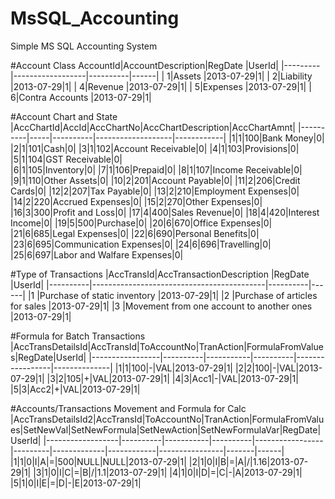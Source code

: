 # MsSQL_Accounting
Simple MS SQL Accounting System


#Account Class
AccountId|AccountDescription|RegDate   |UserId|
|---------|------------------|----------|------|
|	1|Assets	    |2013-07-29|1|
|	2|Liability         |2013-07-29|1|
|	4|Revenue	    |2013-07-29|1|
|	5|Expenses          |2013-07-29|1|
|	6|Contra Accounts   |2013-07-29|1|


#Account Chart and State
|AccChartId|AccId|AccChartNo|AccChartDescription|AccChartAmnt|
|----------|-----|----------|-------------------|------------|
|1|1|100|Bank Money|0|
|2|1|101|Cash|0|
|3|1|102|Account Receivable|0|
|4|1|103|Provisions|0|
|5|1|104|GST Receivable|0|		  	
|6|1|105|Inventory|0|
|7|1|106|Prepaid|0|
|8|1|107|Income Receivable|0|
|9|1|110|Other Assets|0|
|10|2|201|Account Payable|0|
|11|2|206|Credit Cards|0|
|12|2|207|Tax Payable|0|
|13|2|210|Employment Expenses|0|
|14|2|220|Accrued Expenses|0|
|15|2|270|Other Expenses|0|
|16|3|300|Profit and Loss|0|
|17|4|400|Sales Revenue|0|
|18|4|420|Interest Income|0|
|19|5|500|Purchase|0|
|20|6|670|Office Expenses|0|
|21|6|685|Legal Expenses|0|
|22|6|690|Personal Benefits|0|
|23|6|695|Communication Expenses|0|
|24|6|696|Travelling|0|
|25|6|697|Labor and Walfare Expenses|0|


#Type of Transactions
|AccTransId|AccTransactionDescription                  |RegDate   |UserId|
|----------|-------------------------------------------|----------|------|
|1	   |Purchase of static inventory	       |2013-07-29|1|
|2         |Purchase of articles for sales             |2013-07-29|1|
|3         |Movement from one account to another ones  |2013-07-29|1|


#Formula for Batch Transactions
|AccTransDetailsId|AccTransId|ToAccountNo|TranAction|FormulaFromValues|RegDate|UserId|
|-----------------|----------|-----------|----------|-----------------|--------------|
|1|1|100|-|VAL|2013-07-29|1|
|2|2|100|-|VAL|2013-07-29|1|
|3|2|105|+|VAL|2013-07-29|1|
|4|3|Acc1|-|VAL|2013-07-29|1|
|5|3|Acc2|+|VAL|2013-07-29|1|


#Accounts/Transactions Movement and Formula for Calc
|AccTransDetailsId2|AccTransId|ToAccountNo|TranAction|FormulaFromValues|SetNewVal|SetNewFormula|SetNewAction|SetNewFormulaVar|RegDate|UserId|
|------------------|----------|-----------|----------|-----------------|---------|-------------|------------|----------------|-------|------|
|1|1|0|I|A|=|500|NULL|NULL|2013-07-29|1|
|2|1|0|I|B|=|A|/|1.16|2013-07-29|1|
|3|1|0|I|C|=|B|/|1.1|2013-07-29|1|
|4|1|0|I|D|=|C|-|A|2013-07-29|1|
|5|1|0|I|E|=|D|-|E|2013-07-29|1|
